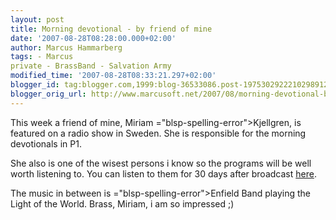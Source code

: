 ```yaml
---
layout: post
title: Morning devotional - by friend of mine
date: '2007-08-28T08:28:00.000+02:00'
author: Marcus Hammarberg
tags: - Marcus
private - BrassBand - Salvation Army
modified_time: '2007-08-28T08:33:21.297+02:00'
blogger_id: tag:blogger.com,1999:blog-36533086.post-1975302922210298912
blogger_orig_url: http://www.marcusoft.net/2007/08/morning-devotional-by-friend-of-mine.html
---
```


This week a friend of mine, Miriam <span>="blsp-spelling-error">Kjellgren</span>, is featured on a radio
show in Sweden. She is responsible for the morning devotionals in P1.

She also is one of the wisest persons i know so the programs will be
well worth listening to. You can listen to them for 30 days after
broadcast
[here](http://www.sr.se/cgi-bin/P1/program/sandningsarkiv.asp?programID=1320).

The music in between is <span>="blsp-spelling-error">Enfield</span> Band playing the Light of the
World. Brass, Miriam, i am so impressed ;)
